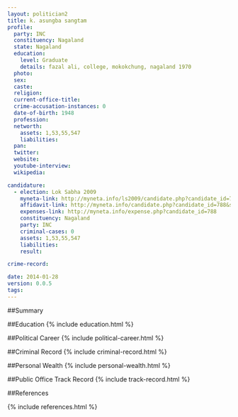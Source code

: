```yaml
---
layout: politician2
title: k. asungba sangtam
profile: 
  party: INC
  constituency: Nagaland
  state: Nagaland
  education: 
    level: Graduate
    details: fazal ali, college, mokokchung, nagaland 1970
  photo: 
  sex: 
  caste: 
  religion: 
  current-office-title: 
  crime-accusation-instances: 0
  date-of-birth: 1948
  profession: 
  networth: 
    assets: 1,53,55,547
    liabilities: 
  pan: 
  twitter: 
  website: 
  youtube-interview: 
  wikipedia: 

candidature: 
  - election: Lok Sabha 2009
    myneta-link: http://myneta.info/ls2009/candidate.php?candidate_id=788
    affidavit-link: http://myneta.info/candidate.php?candidate_id=788&scan=original
    expenses-link: http://myneta.info/expense.php?candidate_id=788
    constituency: Nagaland 
    party: INC
    criminal-cases: 0
    assets: 1,53,55,547
    liabilities: 
    result:  

crime-record: 

date: 2014-01-28
version: 0.0.5
tags: 
---
```

##Summary


##Education
{% include education.html %}


##Political Career
{% include political-career.html %}


##Criminal Record
{% include criminal-record.html %}


##Personal Wealth
{% include personal-wealth.html %}


##Public Office Track Record
{% include track-record.html %}


##References


{% include references.html %}